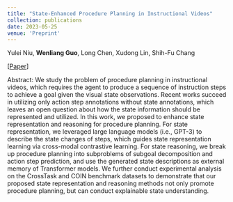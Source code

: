 ```yaml
---
title: "State-Enhanced Procedure Planning in Instructional Videos"
collection: publications
date: 2023-05-25
venue: 'Preprint'
---
```

Yulei Niu, **Wenliang Guo**, Long Chen, Xudong Lin, Shih-Fu Chang

[[Paper](https://openreview.net/forum?id=5FeRi11ARd)] 

Abstract: We study the problem of procedure planning in instructional videos, which requires the agent to produce a sequence of instruction steps to achieve a goal given the visual state observations. Recent works succeed in utilizing only action step annotations without state annotations, which leaves an open question about how the state information should be represented and utilized. In this work, we proposed to enhance state representation and reasoning for procedure planning. For state representation, we leveraged large language models (i.e., GPT-3) to describe the state changes of steps, which guides state representation learning via cross-modal contrastive learning. For state reasoning, we break up procedure planning into subproblems of subgoal decomposition and action step prediction, and use the generated state descriptions as external memory of Transformer models. We further conduct experimental analysis on the CrossTask and COIN benchmark datasets to demonstrate that our proposed state representation and reasoning methods not only promote procedure planning, but can conduct explainable state understanding.